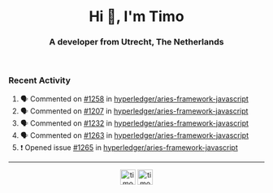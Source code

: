 <h1 align="center">Hi 👋, I'm Timo</h1>
<h3 align="center">A developer from Utrecht, The Netherlands</h3>
<br/>
<!-- https://github.com/rahuldkjain/github-profile-readme-generator --!>

<!--  <p align="left"><img src="https://github-readme-stats.vercel.app/api?username=timoglastra&show_icons=true&count_private=true&" alt="timoglastra" /></p> --!>

<!--
Github language stats
<p align="left"><img src="https://github-readme-stats.vercel.app/api/top-langs/?username=timoglastra&layout=compact" alt="timoglastra" /><p>
-->

<!-- Codestats language stats -->
<!-- <p align="left"><img src="https://codestats-readme.vercel.app/api/top-langs/?username=timoglastra&layout=compact&language_count=12" alt="timoglastra" /><p>    --!>
  
<h3>Recent Activity</h3>

<!--START_SECTION:activity-->
1. 🗣 Commented on [#1258](https://github.com/hyperledger/aries-framework-javascript/issues/1258) in [hyperledger/aries-framework-javascript](https://github.com/hyperledger/aries-framework-javascript)
2. 🗣 Commented on [#1207](https://github.com/hyperledger/aries-framework-javascript/issues/1207) in [hyperledger/aries-framework-javascript](https://github.com/hyperledger/aries-framework-javascript)
3. 🗣 Commented on [#1232](https://github.com/hyperledger/aries-framework-javascript/issues/1232) in [hyperledger/aries-framework-javascript](https://github.com/hyperledger/aries-framework-javascript)
4. 🗣 Commented on [#1263](https://github.com/hyperledger/aries-framework-javascript/issues/1263) in [hyperledger/aries-framework-javascript](https://github.com/hyperledger/aries-framework-javascript)
5. ❗️ Opened issue [#1265](https://github.com/hyperledger/aries-framework-javascript/issues/1265) in [hyperledger/aries-framework-javascript](https://github.com/hyperledger/aries-framework-javascript)
<!--END_SECTION:activity-->

---

<p align="center">
<a href="https://twitter.com/timoglastra" target="blank"><img align="center" src="https://cdn.jsdelivr.net/npm/simple-icons@3.0.1/icons/twitter.svg" alt="timoglastra" height="30" width="30" /></a>
<a href="https://linkedin.com/in/timoglastra" target="blank"><img align="center" src="https://cdn.jsdelivr.net/npm/simple-icons@3.0.1/icons/linkedin.svg" alt="timoglastra" height="30" width="30" /></a>
</p>



